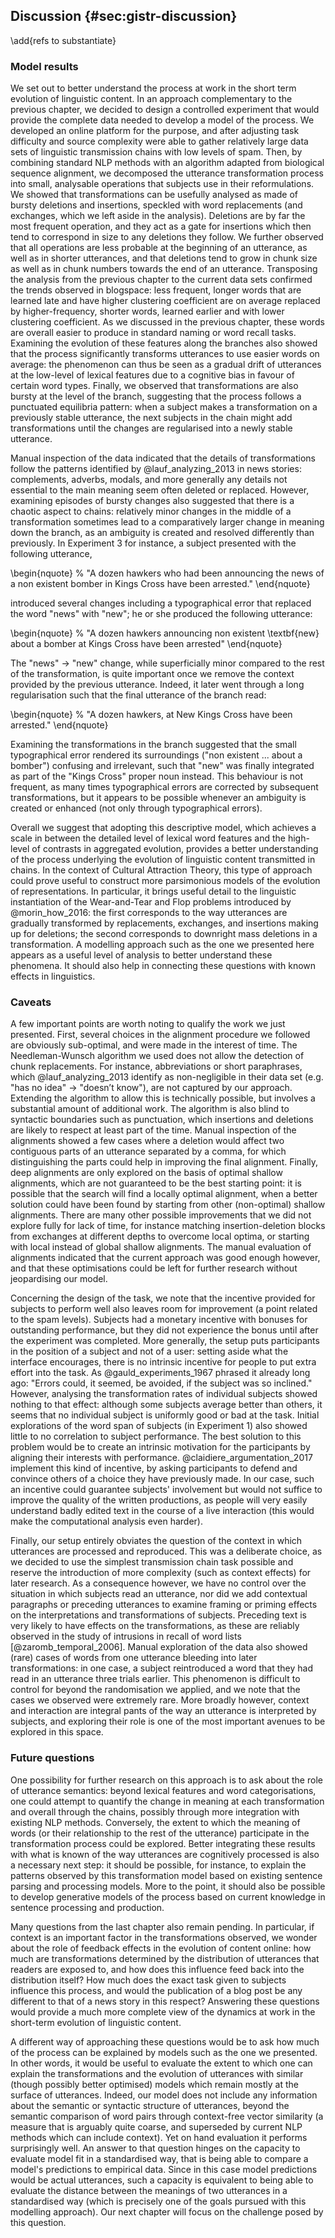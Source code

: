 ## Discussion {#sec:gistr-discussion}

\add{refs to substantiate}

### Model results

We set out to better understand the process at work in the short term evolution of linguistic content.
In an approach complementary to the previous chapter, we decided to design a controlled experiment that would provide the complete data needed to develop a model of the process.
We developed an online platform for the purpose, and after adjusting task difficulty and source complexity were able to gather relatively large data sets of linguistic transmission chains with low levels of spam.
Then, by combining standard NLP methods with an algorithm adapted from biological sequence alignment, we decomposed the utterance transformation process into small, analysable operations that subjects use in their reformulations.
We showed that transformations can be usefully analysed as made of bursty deletions and insertions, speckled with word replacements (and exchanges, which we left aside in the analysis).
Deletions are by far the most frequent operation, and they act as a gate for insertions which then tend to correspond in size to any deletions they follow.
We further observed that all operations are less probable at the beginning of an utterance, as well as in shorter utterances, and that deletions tend to grow in chunk size as well as in chunk numbers towards the end of an utterance.
Transposing the analysis from the previous chapter to the current data sets confirmed the trends observed in blogspace:
less frequent, longer words that are learned late and have higher clustering coefficient are on average replaced by higher-frequency, shorter words, learned earlier and with lower clustering coefficient.
As we discussed in the previous chapter, these words are overall easier to produce in standard naming or word recall tasks.
Examining the evolution of these features along the branches also showed that the process significantly transforms utterances to use easier words on average:
the phenomenon can thus be seen as a gradual drift of utterances at the low-level of lexical features due to a cognitive bias in favour of certain word types.
Finally, we observed that transformations are also bursty at the level of the branch, suggesting that the process follows a punctuated equilibria pattern:
when a subject makes a transformation on a previously stable utterance, the next subjects in the chain might add transformations until the changes are regularised into a newly stable utterance.

Manual inspection of the data indicated that the details of transformations follow the patterns identified by @lauf_analyzing_2013 in news stories:
complements, adverbs, modals, and more generally any details not essential to the main meaning seem often deleted or replaced.
However, examining episodes of bursty changes also suggested that there is a chaotic aspect to chains:
relatively minor changes in the middle of a transformation sometimes lead to a comparatively larger change in meaning down the branch, as an ambiguity is created and resolved differently than previously.
In Experiment 3 for instance, a subject presented with the following utterance,

\begin{nquote} % <!-- #545 -->
  "A dozen hawkers who had been announcing the news of a non existent bomber in Kings Cross have been arrested."
\end{nquote}

introduced several changes including a typographical error that replaced the word "news" with "new";
he or she produced the following utterance:

\begin{nquote} % <!-- #907 -->
  "A dozen hawkers announcing non existent \textbf{new} about a bomber at Kings Cross have been arrested"
\end{nquote}

The "news" $\rightarrow$ "new" change, while superficially minor compared to the rest of the transformation, is quite important once we remove the context provided by the previous utterance.
Indeed, it later went through a long regularisation such that the final utterance of the branch read:

\begin{nquote} % <!-- #1847 -->
  "A dozen hawkers, at New Kings Cross have been arrested."
\end{nquote}

Examining the transformations in the branch suggested that the small typographical error rendered its surroundings ("non existent ... about a bomber") confusing and irrelevant, such that "new" was finally integrated as part of the "Kings Cross" proper noun instead.
This behaviour is not frequent, as many times typographical errors are corrected by subsequent transformations, but it appears to be possible whenever an ambiguity is created or enhanced (not only through typographical errors).

Overall we suggest that adopting this descriptive model, which achieves a scale in between the detailed level of lexical word features and the high-level of contrasts in aggregated evolution, provides a better understanding of the process underlying the evolution of linguistic content transmitted in chains.
In the context of Cultural Attraction Theory, this type of approach could prove useful to construct more parsimonious models of the evolution of representations.
In particular, it brings useful detail to the linguistic instantiation of the Wear-and-Tear and Flop problems introduced by @morin_how_2016:
the first corresponds to the way utterances are gradually transformed by replacements, exchanges, and insertions making up for deletions;
the second corresponds to downright mass deletions in a transformation.
A modelling approach such as the one we presented here appears as a useful level of analysis to better understand these phenomena.
It should also help in connecting these questions with known effects in linguistics.


### Caveats

A few important points are worth noting to qualify the work we just presented.
First, several choices in the alignment procedure we followed are obviously sub-optimal, and were made in the interest of time.
The Needleman-Wunsch algorithm we used does not allow the detection of chunk replacements.
For instance, abbreviations or short paraphrases, which @lauf_analyzing_2013 identify as non-negligible in their data set (e.g. "has no idea" $\rightarrow$ "doesn’t know"), are not captured by our approach.
Extending the algorithm to allow this is technically possible, but involves a substantial amount of additional work.
The algorithm is also blind to syntactic boundaries such as punctuation, which insertions and deletions are likely to respect at least part of the time.
Manual inspection of the alignments showed a few cases where a deletion would affect two contiguous parts of an utterance separated by a comma, for which distinguishing the parts could help in improving the final alignment.
Finally, deep alignments are only explored on the basis of optimal shallow alignments, which are not guaranteed to be the best starting point:
it is possible that the search will find a locally optimal alignment, when a better solution could have been found by starting from other (non-optimal) shallow alignments.
There are many other possible improvements that we did not explore fully for lack of time, for instance matching insertion-deletion blocks from exchanges at different depths to overcome local optima, or starting with local instead of global shallow alignments.
The manual evaluation of alignments indicated that the current approach was good enough however, and that these optimisations could be left for further research without jeopardising our model.

Concerning the design of the task, we note that the incentive provided for subjects to perform well also leaves room for improvement (a point related to the spam levels).
Subjects had a monetary incentive with bonuses for outstanding performance, but they did not experience the bonus until after the experiment was completed.
More generally, the setup puts participants in the position of a subject and not of a user:
setting aside what the interface encourages, there is no intrinsic incentive for people to put extra effort into the task.
As @gauld_experiments_1967 phrased it already long ago:
"Errors could, it seemed, be avoided, if the subject was so inclined."
However, analysing the transformation rates of individual subjects showed nothing to that effect:
although some subjects average better than others, it seems that no individual subject is uniformly good or bad at the task.
Initial explorations of the word span of subjects (in Experiment 1) also showed little to no correlation to subject performance.
The best solution to this problem would be to create an intrinsic motivation for the participants by aligning their interests with performance.
@claidiere_argumentation_2017 implement this kind of incentive, by asking participants to defend and convince others of a choice they have previously made.
In our case, such an incentive could guarantee subjects' involvement but would not suffice to improve the quality of the written productions, as people will very easily understand badly edited text in the course of a live interaction (this would make the computational analysis even harder).

Finally, our setup entirely obviates the question of the context in which utterances are processed and reproduced.
This was a deliberate choice, as we decided to use the simplest transmission chain task possible and reserve the introduction of more complexity (such as context effects) for later research.
As a consequence however, we have no control over the situation in which subjects read an utterance, nor did we add contextual paragraphs or preceding utterances to examine framing or priming effects on the interpretations and transformations of subjects.
Preceding text is very likely to have effects on the transformations, as these are reliably observed in the study of intrusions in recall of word lists [@zaromb_temporal_2006].
Manual exploration of the data also showed (rare) cases of words from one utterance bleeding into later transformations:
in one case, a subject reintroduced a word that they had read in an utterance three trials earlier.
This phenomenon is difficult to control for beyond the randomisation we applied, and we note that the cases we observed were extremely rare.
More broadly however, context and interaction are integral pants of the way an utterance is interpreted by subjects, and exploring their role is one of the most important avenues to be explored in this space.


### Future questions

One possibility for further research on this approach is to ask about the role of utterance semantics:
beyond lexical features and word categorisations, one could attempt to quantify the change in meaning at each transformation and overall through the chains, possibly through more integration with existing NLP methods.
Conversely, the extent to which the meaning of words (or their relationship to the rest of the utterance) participate in the transformation process could be explored.
Better integrating these results with what is known of the way utterances are cognitively processed is also a necessary next step:
it should be possible, for instance, to explain the patterns observed by this transformation model based on existing sentence parsing and processing models.
More to the point, it should also be possible to develop generative models of the process based on current knowledge in sentence processing and production.

Many questions from the last chapter also remain pending.
In particular, if context is an important factor in the transformations observed, we wonder about the role of feedback effects in the evolution of content online:
how much are transformations determined by the distribution of utterances that readers are exposed to, and how does this influence feed back into the distribution itself?
How much does the exact task given to subjects influence this process, and would the publication of a blog post be any different to that of a news story in this respect?
Answering these questions would provide a much more complete view of the dynamics at work in the short-term evolution of linguistic content.

A different way of approaching these questions would be to ask how much of the process can be explained by models such as the one we presented.
In other words, it would be useful to evaluate the extent to which one can explain the transformations and the evolution of utterances with similar (though possibly better optimised) models which remain mostly at the surface of utterances.
Indeed, our model does not include any information about the semantic or syntactic structure of utterances, beyond the semantic comparison of word pairs through context-free vector similarity (a measure that is arguably quite coarse, and superseded by current NLP methods which can include context).
Yet on hand evaluation it performs surprisingly well.
An answer to that question hinges on the capacity to evaluate model fit in a standardised way, that is being able to compare a model's predictions to empirical data.
Since in this case model predictions would be actual utterances, such a capacity is equivalent to being able to evaluate the distance between the meanings of two utterances in a standardised way (which is precisely one of the goals pursued with this modelling approach).
Our next chapter will focus on the challenge posed by this question.

<!--
The need for embedding

Any quantitative study relies on abstracting out details of particular cases by reducing (most often averaging) values in each dimension to a few indicators.
Being able to render a precise view of the studied phenomenon then depends on being able to determine which are the right dimensions to describe it, and having access to them [@becker_epistemology_1996].

Embedding experiments in the everyday life of subjects gives access to dimensions that can be otherwise unavailable:
through the use of smartphones, an experiment designer can trigger interactions with subjects (for instance asking questions) at any moment of the day, or have measures running while subjects are offline (using the ever-increasing number of sensors present on the devices), both of which are impossible with digital traces.
Above all, embedding an experiment means getting greater access to context, which opens the possibility of understanding phenomena the way they are meant in the lives of subjects, and not only in the way they are construed by the experiment designer.

*Daydreaming* is an example experiment developed as a smartphone application with Vincent Adam, Mikaël Bastian, Jérôme Sackur, and Gislain Delaire, that took advantage of this embedding.
The experiment, focused on our awareness of daily mind-wandering, would probe subjects during a month at random moments of the day to ask them if they were mind-wandering (and, if so, what were the qualities of their thoughts).
^[See \url{http://daydreaming-the-app.net/} for more details.]
While our team spent over a year developing the application, it allowed asking questions related to ecological situations which cannot exist in laboratory or passive collection studies.
\autoref{f:dd-question} shows a sample question asked to the subjects, and \autoref{f:dd-results} shows an example of the results produced at the end of the experiment (this particular screen shows the results for one subject; seeing their own results was part of the reward for subjects participating in the study).

![Example questionnaire in the Daydreaming app \label{f:dd-question}](images/daydreaming-questionnaire.png){width=35%}

![Results on weekly mind-wandering rhythms from the Daydreaming app \label{f:dd-results}](images/daydreaming-results-rhythms.png){width=35%}

* *Embedding*:
as explained above, smartphone-based experiments allow for real-life embedding:
the experiment designer can choose when and how interactions with the experiment and between subjects take place, and measure any number of variables the device gives them access to (geolocation, time, phone agitation through its accelerometers, general noise level, etc.), virtually at any moment.
-->
